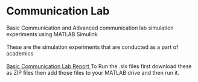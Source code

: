# Communication Lab
Basic Communication and Advanced communication lab simulation experiments using MATLAB Simulink
<br></br>
These are the simulation experiments that are conducted as a part of academics
<br></br>
<a href="https://drive.google.com/file/d/1wKG9j3-dU0qobFZ240Pdvi83vvUAhtCl/view" target="_blank"> Basic Communication Lab Report </a>
To Run the .slx files first download these as ZIP files then add those files to your MATLAB drive and then run it.
